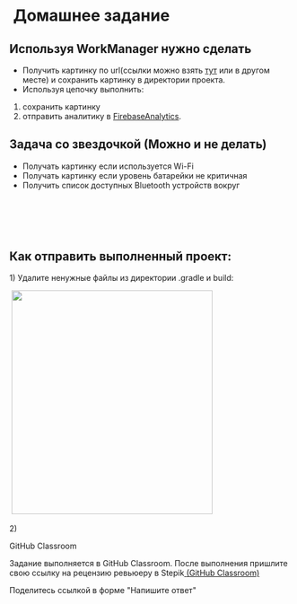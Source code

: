 <h1> Домашнее задание</h1>

<h2>Используя WorkManager нужно сделать</h2>

<ul>
	<li>Получить картинку по url(ссылки можно взять <a href="https://www.kaggle.com/datasets/zhongtr0n/country-flag-urls" rel="noopener noreferrer nofollow">тут</a> или в другом месте) и сохранить картинку в директории проекта.</li>
	<li>Используя цепочку выполнить:</li>
</ul>

<ol>
	<li>сохранить картинку</li>
	<li>отправить аналитику в <a href="https://firebase.google.com/docs/analytics/get-started?platform=android" rel="noopener noreferrer nofollow">FirebaseAnalytics</a>.</li>
</ol>

<h2>Задача со звездочкой (Можно и не делать)</h2>

<ul>
	<li>Получать картинку если используется Wi-Fi</li>
	<li>Получать картинку если уровень батарейки не критичная</li>
	<li>Получить список доступных Bluetooth устройств вокруг</li>
</ul>

<h3> </h3>

<p> </p>

<h2>Как отправить выполненный проект:</h2>

<p>1) Удалите ненужные файлы из директории .gradle и build:</p>

<p> <img alt="" height="399" name="Снимок экрана 2022-03-17 в 17.19.19.png" src="https://ucarecdn.com/0499e2b3-4102-4f7a-8a53-6774a145947d/" width="358"></p>

<p>2)</p>

<p>GitHub Classroom</p>

<p>Задание выполняется в GitHub Classroom. После выполнения пришлите свою ссылку на рецензию ревьюеру в Stepik<a href="https://classroom.github.com/a/sGqMQOvh" rel="noopener noreferrer nofollow" target="_blank"> </a><a href="https://classroom.github.com/a/oS7-dWcL" rel="noopener noreferrer nofollow" target="_blank">(</a><a href="https://classroom.github.com/a/n2I53nkF" rel="noopener noreferrer nofollow">GitHub Classroom)</a></p>

<p>Поделитесь ссылкой в форме "Напишите ответ"</p>